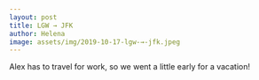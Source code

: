 ```yaml
---
layout: post
title: LGW → JFK
author: Helena
image: assets/img/2019-10-17-lgw-→-jfk.jpeg
---
```


Alex has to travel for work, so we went a little early for a vacation!
